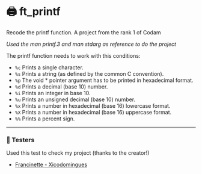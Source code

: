 # 🖨️ ft_printf
Recode the printf function. A project from the rank 1 of Codam

_Used the man printf.3 and man stdarg as reference to do the project_

The printf function needs to work with this conditions:

- `%c` Prints a single character.
- `%s` Prints a string (as defined by the common C convention).
- `%p` The void * pointer argument has to be printed in hexadecimal format.
- `%d` Prints a decimal (base 10) number.
- `%i` Prints an integer in base 10.
- `%u` Prints an unsigned decimal (base 10) number.
- `%x` Prints a number in hexadecimal (base 16) lowercase format.
- `%X` Prints a number in hexadecimal (base 16) uppercase format.
- `%%` Prints a percent sign.

---
### 🧪 Testers

Used this test to check my project (thanks to the creator!)

* [Francinette - Xicodomingues](https://github.com/xicodomingues/francinette)
